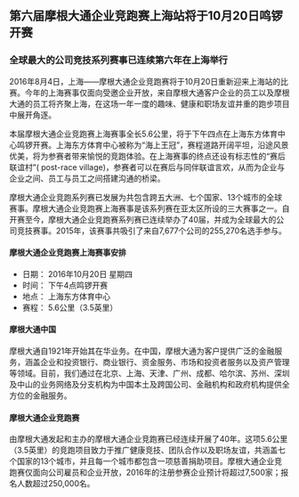 ## 第六届摩根大通企业竞跑赛上海站将于10月20日鸣锣开赛

### 全球最大的公司竞技系列赛事已连续第六年在上海举行

2016年8月4日，上海——摩根大通企业竞跑赛将于10月20日重新迎来上海站的比赛。今年的上海赛事仅面向受邀企业开放，来自摩根大通客户企业的员工以及摩根大通的员工将齐聚上海，在这场一年一度的趣味、健康和职场友谊并重的跑步项目中展开角逐。

本届摩根大通企业竞跑赛上海赛事全长5.6公里，将于下午四点在上海东方体育中心鸣锣开赛。上海东方体育中心被称为“海上王冠”，赛程道路开阔平坦，沿途风景优美，将为参赛者带来愉悦的竞跑体验。在上海赛事的终点还设有标志性的“赛后联谊村”( post-race village)，参赛者可以在赛后与同伴联谊言欢，从而为企业与企业之间、员工与员工之间搭建沟通的桥梁。

摩根大通企业竞跑系列赛已发展为共包含跨五大洲、七个国家、13个城市的全球赛事。摩根大通企业竞跑赛上海赛事是该系列赛在亚太区所设的三大赛事之一。自开赛至今，摩根大通企业竞跑赛系列赛已连续举办了40届，并成为全球最大的公司竞技赛事。2015年，该赛事共吸引了来自7,677个公司的255,270名选手参与。

#### 摩根大通企业竞跑赛上海赛事安排
- 日期： 2016年10月20日 星期四
- 时间： 下午4点鸣锣开赛
- 地点： 上海东方体育中心
- 赛程： 5.6公里（3.5英里）

#### 摩根大通中国

摩根大通自1921年开始其在华业务。在中国，摩根大通为客户提供广泛的金融服务，涵盖企业和投资银行、商业银行、资金服务、市场和投资者服务以及资产管理等领域。目前，我们通过在北京、上海、天津、广州、成都、哈尔滨、苏州、深圳及中山的业务网络及分支机构为中国本土及跨国公司、金融机构和政府机构提供全方位的金融服务。

#### 摩根大通企业竞跑赛

由摩根大通发起和主办的摩根大通企业竞跑赛已经连续开展了40年。这项5.6公里（3.5英里）的竞跑项目致力于推广健康竞技、团队合作以及职场友谊，共涵盖七个国家的13个城市，并且每一个城市都包含一项慈善捐助项目。摩根大通企业竞跑赛仅面向公司雇员和企业开放，2016年的注册参赛企业预计将超过7,500家；报名人数超过250,000名。